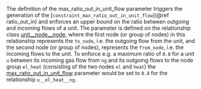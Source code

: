 The definition of the max\_ratio\_out\_in\_unit\_flow parameter triggers the generation of the [`constraint_max_ratio_out_in_unit_flow`](@ref ratio_out_in) and enforces an upper bound on the ratio between outgoing and incoming flows of a unit. The parameter is defined on the relationship class [unit\_\_node\_\_node](@ref), where the first node (or group of nodes) in this relationship represents the `to_node`, i.e. the outgoing flow from the unit, and the second node (or group of nodes), represents the `from_node`, i.e. the incoming flows to the unit.
To enforce e.g. a maximum ratio of `0.8` for a unit `u` between its incoming gas flow from `ng` and its outgoing flows to the node group `el_heat` (consisting of the two nodes `el` and `heat`) the [max\_ratio\_out\_in\_unit\_flow](@ref) parameter would be set to `0.8` for the relationship `u__el_heat__ng`.
